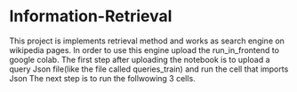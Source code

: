 # Information-Retrieval
This project is implements retrieval method and works as search engine on wikipedia pages.
In order to use this engine  upload the run_in_frontend to google colab.
The first step after uploading the notebook is to upload a query Json file(like the file called queries_train) and run the cell that imports Json
The next step is to	 run the follwowing 3 cells.


